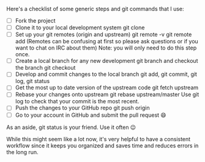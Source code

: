 Here's a checklist of some generic steps and git commands that I use:

- [ ] Fork the project
- [ ] Clone it to your local development system git clone
- [ ] Set up your git remotes (origin and upstream) git remote -v git remote add <remote name> <url of remote repo> (Remotes can be confusing at first so please ask questions or if you want to chat on IRC about them) Note: you will only need to do this step once.
- [ ] Create a local branch for any new development git branch <feature branch name> and checkout the branch git checkout <feature branch name>
- [ ] Develop and commit changes to the local branch git add, git commit, git log, git status
- [ ] Get the most up to date version of the upstream code git fetch upstream
- [ ] Rebase your changes onto upstream git rebase upstream/master Use git log to check that your commit is the most recent.
- [ ] Push the changes to your GitHub repo git push origin <feature branch name>
- [ ] Go to your account in GitHub and submit the pull request :smile:

As an aside, git status is your friend. Use it often :wink:

While this might seem like a lot now, it's very helpful to have a consistent workflow since it keeps you organized and saves time and reduces errors in the long run.